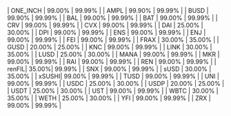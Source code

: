 | ONE_INCH | 99.00% | 99.99% |
| AMPL | 99.90% | 99.99% |
| BUSD | 99.90% | 99.99% |
| BAL | 99.00% | 99.99% |
| BAT | 99.00% | 99.99% |
| CRV | 99.00% | 99.99% |
| CVX | 99.00% | 99.99% |
| DAI | 25.00% | 30.00% |
| DPI | 99.00% | 99.99% |
| ENS | 99.00% | 99.99% |
| ENJ | 99.00% | 99.99% |
| FEI | 99.00% | 99.99% |
| FRAX | 30.00% | 35.00% |
| GUSD | 20.00% | 25.00% |
| KNC | 99.00% | 99.99% |
| LINK | 30.00% | 35.00% |
| LUSD | 25.00% | 30.00% |
| MANA | 99.00% | 99.99% |
| MKR | 99.00% | 99.99% |
| RAI | 99.00% | 99.99% |
| REN | 99.00% | 99.99% |
| renFIL| 35.00%| 99.99% |
| SNX | 99.00% | 99.99% |
| sUSD | 30.00% | 35.00% |
| xSUSHI| 99.00% | 99.99% |
| TUSD | 99.00% | 99.99% |
| UNI | 99.00% | 99.99% |
| USDC | 25.00% | 30.00% |
| USDP | 20.00% | 25.00% |
| USDT | 25.00% | 30.00% |
| UST | 99.00% | 99.99% |
| WBTC | 30.00% | 35.00% |
| WETH | 25.00% | 30.00% |
| YFI | 99.00% | 99.99% |
| ZRX | 99.00% | 99.99% |
